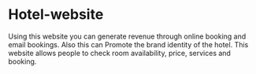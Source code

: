 # Hotel-website
Using this website you can generate revenue through online booking and email bookings. Also 
this can Promote the brand identity of the hotel.
This website allows people to check room availability, price, services and booking.




